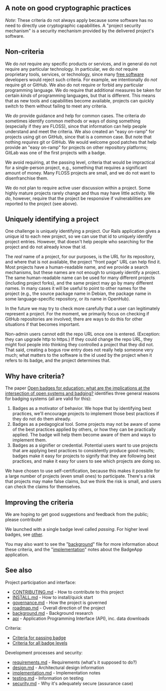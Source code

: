 
## A note on good cryptographic practices

*Note*: These criteria do not always apply because some software has no
need to directly use cryptographic capabilities.
A "project security mechanism" is a security mechanism provided
by the delivered project's software.

## Non-criteria

We do *not* require any specific products or services, and in
general do not require any particular technology.
In particular, we do *not* require
proprietary tools, services, or technology,
since many [free software](https://www.gnu.org/philosophy/free-sw.en.html)
developers would reject such criteria.
For example, we intentionally do *not* require git or GitHub.
We also do not require or forbid any particular programming language.
We do require that additional measures be taken for certain
*kinds* of programming languages, but that is different.
This means that as new tools and capabilities become available,
projects can quickly switch to them without failing to meet any criteria.

We *do* provide guidance and help for common cases.
The criteria *do* sometimes identify
common methods or ways of doing something
(especially if they are FLOSS), since that information
can help people understand and meet the criteria.
We also created an "easy on-ramp" for projects using git on GitHub,
since that is a common case.
But note that nothing *requires* git or GitHub.
We would welcome good patches that help provide an "easy on-ramp" for
projects on other repository platforms;
GitLab was one of the first projects with a badge.

We avoid requiring, at the passing level, criteria that would be
impractical for a single-person project, e.g., something that requires
a significant amount of money.
Many FLOSS projects are small, and we do not want to disenfranchise them.

We do not plan to require active user discussion within a project.
Some highly mature projects rarely change and thus may have little activity.
We *do*, however, require that the project be responsive
if vulnerabilities are reported to the project (see above).

## Uniquely identifying a project

One challenge is uniquely identifying a project.
Our Rails application gives a unique id to each new project, so
we can use that id to uniquely identify project entries.
However, that doesn't help people who searching for the project
and do not already know that id.

The *real* name of a project, for our purposes, is the
URL for its repository, and where that is not available, the
project "front page" URL can help find it.
Most projects have a human-readable name, and we provide a search
mechanisms, but these names are not enough to uniquely identify a project.
The same human-readable name can be used for many different projects
(including project forks), and the same project may go by many different names.
In many cases it will be useful to point to other names for the project
(e.g., the source package name in Debian, the package name in some
language-specific repository, or its name in OpenHub).

In the future we may try to check more carefully that a user can
legitimately represent a project.
For the moment, we primarily focus on checking if GitHub repositories
are involved; there are ways to do this for other situations if that
becomes important.

Non-admin users cannot edit the repo URL once one is entered.
(Exception: they can upgrade http to https.)
If they could change the repo URL,
they might fool people into thinking they controlled
a project that they did not.
That said, creating a bogus row entry does not really help someone very
much; what matters to the software
is the id used by the project when it refers to its badge,
and the project determines that.

## Why have criteria?

The paper [Open badges for education: what are the implications at the
intersection of open systems and badging?](http://www.researchinlearningtechnology.net/index.php/rlt/article/view/23563)
identifies three general reasons for badging systems (all are valid for this):

1. Badges as a motivator of behavior.  We hope that by identifying
   best practices, we'll encourage projects to implement those
   best practices if they do not do them already.
2. Badges as a pedagogical tool.  Some projects may not be aware
   of some of the best practices applied by others,
   or how they can be practically applied.
   The badge will help them become aware of them and ways to implement them.
3. Badges as a signifier or credential.
   Potential users want to use projects that are applying best
   practices to consistently produce good results; badges make it easy
   for projects to signify that they are following best practices,
   and make it easy for users to see which projects are doing so.

We have chosen to use self-certification, because this makes it
possible for a large number of projects (even small ones) to
participate.  There's a risk that projects may make false claims,
but we think the risk is small, and users can check the claims for themselves.

## Improving the criteria

We are hoping to get good suggestions and feedback from the public;
please contribute!

We launched with a single badge level called *passing*.
For higher level badges, see [other](./other.md).

You may also want to see the "[background](./background.md)" file
for more information about these criteria,
and the "[implementation](./implementation.md)" notes
about the BadgeApp application.

## See also

Project participation and interface:

* [CONTRIBUTING.md](../CONTRIBUTING.md) - How to contribute to this project
* [INSTALL.md](INSTALL.md) - How to install/quick start
* [governance.md](governance.md) - How the project is governed
* [roadmap.md](roadmap.md) - Overall direction of the project
* [background.md](background.md) - Background research
* [api](api.md) - Application Programming Interface (API), inc. data downloads

Criteria:

* [Criteria for passing badge](https://boss-net.github.io/badge/criteria/0)
* [Criteria for all badge levels](https://boss-net.github.io/badge/criteria)

Development processes and security:

* [requirements.md](requirements.md) - Requirements (what's it supposed to do?)
* [design.md](design.md) - Architectural design information
* [implementation.md](implementation.md) - Implementation notes
* [testing.md](testing.md) - Information on testing
* [security.md](security.md) - Why it's adequately secure (assurance case)
